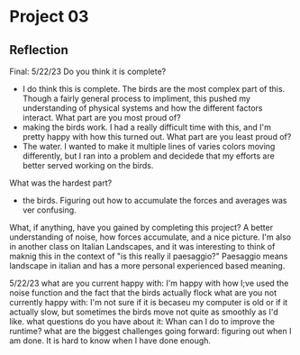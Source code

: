 # Project 03




## Reflection
Final: 5/22/23
Do you think it is complete?
- I do think this is complete. The birds are the most complex part of this. Though a fairly general process to impliment, this pushed my understanding of physical systems and how the different factors interact.
What part are you most proud of?
- making the birds work. I had a really difficult time with this, and I'm pretty happy with how this turned out.
What part are you least proud of?
- The water. I wanted to make it multiple lines of varies colors moving differently, but I ran into a problem and decidede that my efforts are better served working on the birds. 

What was the hardest part?
- the birds. Figuring out how to accumulate the forces and averages was ver confusing.

What, if anything, have you gained by completing this project?
A better understanding of noise, how forces accumulate, and a nice picture. I'm also in another class on Italian Landscapes, and it was interesting to think of maknig this in the context of "is this really il paesaggio?" Paesaggio means landscape in italian and has a more personal experienced based meaning. 

5/22/23
what are you current happy with: I'm happy with how I;ve used the noise function and the fact that the birds actually flock
what are you not currently happy with: I'm not sure if it is becaseu my computer is old or if it actually slow, but sometimes the birds move not quite as smoothly as I'd like.
what questions do you have about it: Whan can I do to improve the runtime?
what are the biggest challenges going forward: figuring out when I am done. It is hard to know when I have done enough.